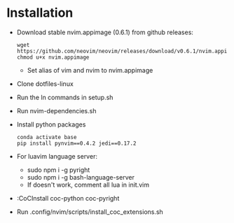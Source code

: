 # Installation

- Download stable nvim.appimage (0.6.1) from github releases:
  ```  
  wget https://github.com/neovim/neovim/releases/download/v0.6.1/nvim.appimage
  chmod u+x nvim.appimage
  ```
  * Set alias of vim and nvim to nvim.appimage
   
- Clone dotfiles-linux
- Run the ln commands in setup.sh
- Run nvim-dependencies.sh
- Install python packages
  ```
  conda activate base
  pip install pynvim==0.4.2 jedi==0.17.2
  ```
- For luavim language server:
  * sudo npm i -g pyright
  * sudo npm i -g bash-language-server
  * If doesn't work, comment all lua in init.vim
- :CoCInstall coc-python coc-pyright
- Run .config/nvim/scripts/install_coc_extensions.sh

